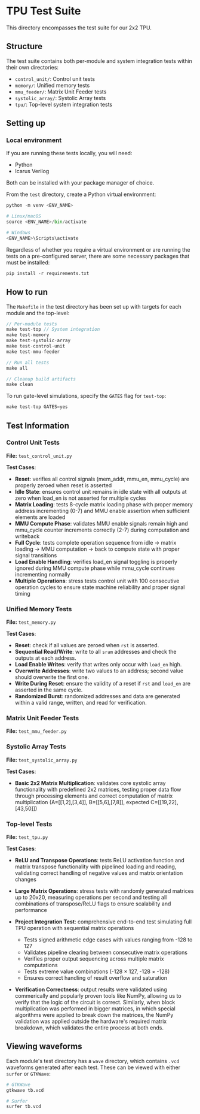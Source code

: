 # TPU Test Suite

This directory encompasses the test suite for our 2x2 TPU.

## Structure

The test suite contains both per-module and system integration tests within their own directories:

* `control_unit/`: Control unit tests
* `memory/`: Unified memory tests
* `mmu_feeder/`: Matrix Unit Feeder tests
* `systolic_array/`: Systolic Array tests
* `tpu/`: Top-level system integration tests

## Setting up

### Local environment

If you are running these tests locally, you will need:

 * Python
 * Icarus Verilog

Both can be installed with your package manager of choice.

From the `test` directory, create a Python virtual environment:

```python
python -m venv <ENV_NAME>

# Linux/macOS
source <ENV_NAME>/bin/activate

# Windows
<ENV_NAME>\Scripts\activate
```

Regardless of whether you require a virtual environment or are running the tests on a pre-configured server, there are some necessary packages that must be installed:

```python
pip install -r requirements.txt
```

## How to run

The `Makefile` in the test directory has been set up with targets for each module and the top-level:

```c
// Per-module tests
make test-top // System integration
make test-memory
make test-systolic-array
make test-control-unit
make test-mmu-feeder

// Run all tests 
make all

// Cleanup build artifacts
make clean
```

To run gate-level simulations, specify the `GATES` flag for `test-top`:

```c
make test-top GATES=yes
```

## Test Information

### Control Unit Tests

**File:** `test_control_unit.py`

**Test Cases**:

* **Reset**: verifies all control signals (mem_addr, mmu_en, mmu_cycle) are properly zeroed when reset is asserted
* **Idle State**: ensures control unit remains in idle state with all outputs at zero when load_en is not asserted for multiple cycles
* **Matrix Loading**: tests 8-cycle matrix loading phase with proper memory address incrementing (0-7) and MMU enable assertion when sufficient elements are loaded
* **MMU Compute Phase**: validates MMU enable signals remain high and mmu_cycle counter increments correctly (2-7) during computation and writeback
* **Full Cycle**: tests complete operation sequence from idle → matrix loading → MMU computation → back to compute state with proper signal transitions
* **Load Enable Handling**: verifies load_en signal toggling is properly ignored during MMU compute phase while mmu_cycle continues incrementing normally
* **Multiple Operations**: stress tests control unit with 100 consecutive operation cycles to ensure state machine reliability and proper signal timing

### Unified Memory Tests

**File:** `test_memory.py`

**Test Cases**:

* **Reset**: check if all values are zeroed when `rst` is asserted.
* **Sequential Read/Write**: write to all `sram` addresses and check the outputs at each address.
* **Load Enable Writes**: verify that writes only occur with `load_en` high.
* **Overwrite Addresses**: write two values to an address; second value should overwrite the first one.
* **Write During Reset**: ensure the validity of a reset if `rst` and `load_en` are asserted in the same cycle.
* **Randomized Burst**: randomized addresses and data are generated within a valid range, written, and read for verification.

### Matrix Unit Feeder Tests

**File:** `test_mmu_feeder.py`

### Systolic Array Tests

**File:** `test_systolic_array.py`

**Test Cases**:

* **Basic 2x2 Matrix Multiplication**: validates core systolic array functionality with predefined 2x2 matrices, testing proper data flow through processing elements and correct computation of matrix multiplication (A=[[1,2],[3,4]], B=[[5,6],[7,8]], expected C=[[19,22],[43,50]])

### Top-level Tests

**File:** `test_tpu.py`

**Test Cases**:

* **ReLU and Transpose Operations**: tests ReLU activation function and matrix transpose functionality with pipelined loading and reading, validating correct handling of negative values and matrix orientation changes
* **Large Matrix Operations**: stress tests with randomly generated matrices up to 20x20, measuring operations per second and testing all combinations of transpose/ReLU flags to ensure scalability and performance
* **Project Integration Test**: comprehensive end-to-end test simulating full TPU operation with sequential matrix operations
  - Tests signed arithmetic edge cases with values ranging from -128 to 127
  - Validates pipeline clearing between consecutive matrix operations
  - Verifies proper output sequencing across multiple matrix computations
  - Tests extreme value combinations (-128 × 127, -128 × -128)
  - Ensures correct handling of result overflow and saturation

* **Verification Correctness**: output results were validated using commerically and popularly proven tools like NumPy, allowing us to verify that the logic of the circuit is correct. Similarly, when block multiplication was performed in bigger matrices, in which special algorithms were applied to break down the matrices, the NumPy validation was applied outside the hardware's required matrix breakdown, which validates the entire process at both ends.

## Viewing waveforms

Each module's test directory has a `wave` directory, which contains `.vcd` waveforms generated after each test. These can be viewed with either `surfer` or `GTKWave`:

```sh
# GTKWave
gtkwave tb.vcd

# Surfer
surfer tb.vcd
```
